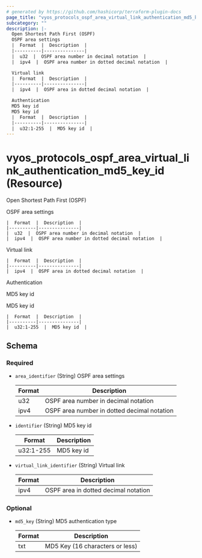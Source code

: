 ```yaml
---
# generated by https://github.com/hashicorp/terraform-plugin-docs
page_title: "vyos_protocols_ospf_area_virtual_link_authentication_md5_key_id Resource - vyos"
subcategory: ""
description: |-
  Open Shortest Path First (OSPF)
  OSPF area settings
  |  Format  |  Description  |
  |----------|---------------|
  |  u32  |  OSPF area number in decimal notation  |
  |  ipv4  |  OSPF area number in dotted decimal notation  |

  Virtual link
  |  Format  |  Description  |
  |----------|---------------|
  |  ipv4  |  OSPF area in dotted decimal notation  |

  Authentication
  MD5 key id
  MD5 key id
  |  Format  |  Description  |
  |----------|---------------|
  |  u32:1-255  |  MD5 key id  |
---
```


# vyos_protocols_ospf_area_virtual_link_authentication_md5_key_id (Resource)

Open Shortest Path First (OSPF)

OSPF area settings

    |  Format  |  Description  |
    |----------|---------------|
    |  u32  |  OSPF area number in decimal notation  |
    |  ipv4  |  OSPF area number in dotted decimal notation  |

Virtual link

    |  Format  |  Description  |
    |----------|---------------|
    |  ipv4  |  OSPF area in dotted decimal notation  |

Authentication

MD5 key id

MD5 key id

    |  Format  |  Description  |
    |----------|---------------|
    |  u32:1-255  |  MD5 key id  |



<!-- schema generated by tfplugindocs -->
## Schema

### Required

- `area_identifier` (String) OSPF area settings

    |  Format  |  Description  |
    |----------|---------------|
    |  u32  |  OSPF area number in decimal notation  |
    |  ipv4  |  OSPF area number in dotted decimal notation  |
- `identifier` (String) MD5 key id

    |  Format  |  Description  |
    |----------|---------------|
    |  u32:1-255  |  MD5 key id  |
- `virtual_link_identifier` (String) Virtual link

    |  Format  |  Description  |
    |----------|---------------|
    |  ipv4  |  OSPF area in dotted decimal notation  |

### Optional

- `md5_key` (String) MD5 authentication type

    |  Format  |  Description  |
    |----------|---------------|
    |  txt  |  MD5 Key (16 characters or less)  |
